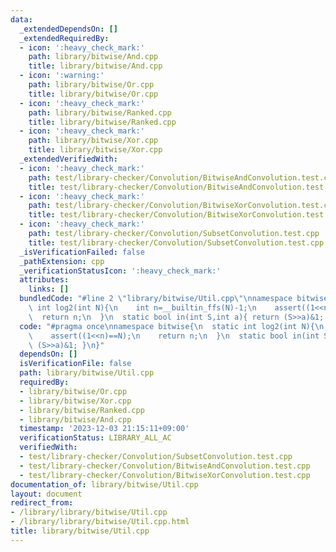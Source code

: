 ```yaml
---
data:
  _extendedDependsOn: []
  _extendedRequiredBy:
  - icon: ':heavy_check_mark:'
    path: library/bitwise/And.cpp
    title: library/bitwise/And.cpp
  - icon: ':warning:'
    path: library/bitwise/Or.cpp
    title: library/bitwise/Or.cpp
  - icon: ':heavy_check_mark:'
    path: library/bitwise/Ranked.cpp
    title: library/bitwise/Ranked.cpp
  - icon: ':heavy_check_mark:'
    path: library/bitwise/Xor.cpp
    title: library/bitwise/Xor.cpp
  _extendedVerifiedWith:
  - icon: ':heavy_check_mark:'
    path: test/library-checker/Convolution/BitwiseAndConvolution.test.cpp
    title: test/library-checker/Convolution/BitwiseAndConvolution.test.cpp
  - icon: ':heavy_check_mark:'
    path: test/library-checker/Convolution/BitwiseXorConvolution.test.cpp
    title: test/library-checker/Convolution/BitwiseXorConvolution.test.cpp
  - icon: ':heavy_check_mark:'
    path: test/library-checker/Convolution/SubsetConvolution.test.cpp
    title: test/library-checker/Convolution/SubsetConvolution.test.cpp
  _isVerificationFailed: false
  _pathExtension: cpp
  _verificationStatusIcon: ':heavy_check_mark:'
  attributes:
    links: []
  bundledCode: "#line 2 \"library/bitwise/Util.cpp\"\nnamespace bitwise{\n  static\
    \ int log2(int N){\n    int n=__builtin_ffs(N)-1;\n    assert((1<<n)==N);\n  \
    \  return n;\n  }\n  static bool in(int S,int a){ return (S>>a)&1; }\n}\n"
  code: "#pragma once\nnamespace bitwise{\n  static int log2(int N){\n    int n=__builtin_ffs(N)-1;\n\
    \    assert((1<<n)==N);\n    return n;\n  }\n  static bool in(int S,int a){ return\
    \ (S>>a)&1; }\n}"
  dependsOn: []
  isVerificationFile: false
  path: library/bitwise/Util.cpp
  requiredBy:
  - library/bitwise/Or.cpp
  - library/bitwise/Xor.cpp
  - library/bitwise/Ranked.cpp
  - library/bitwise/And.cpp
  timestamp: '2023-12-03 21:15:11+09:00'
  verificationStatus: LIBRARY_ALL_AC
  verifiedWith:
  - test/library-checker/Convolution/SubsetConvolution.test.cpp
  - test/library-checker/Convolution/BitwiseAndConvolution.test.cpp
  - test/library-checker/Convolution/BitwiseXorConvolution.test.cpp
documentation_of: library/bitwise/Util.cpp
layout: document
redirect_from:
- /library/library/bitwise/Util.cpp
- /library/library/bitwise/Util.cpp.html
title: library/bitwise/Util.cpp
---
```

